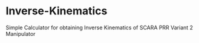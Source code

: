 # Inverse-Kinematics
 Simple Calculator for obtaining Inverse Kinematics of SCARA PRR Variant 2 Manipulator
